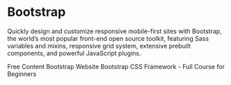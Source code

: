 # Bootstrap

Quickly design and customize responsive mobile-first sites with Bootstrap, the world’s most popular front-end open source toolkit, featuring Sass variables and mixins, responsive grid system, extensive prebuilt components, and powerful JavaScript plugins.

<ResourceGroupTitle>Free Content</ResourceGroupTitle>
<BadgeLink colorScheme='blue' badgeText='Framework Website' href='https://getbootstrap.com'>Bootstrap Website</BadgeLink>
<BadgeLink colorScheme='green' badgeText='Course' href='https://www.youtube.com/watch?v=-qfEOE4vtxE'>Bootstrap CSS Framework - Full Course for Beginners</BadgeLink>
